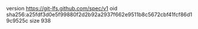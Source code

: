 version https://git-lfs.github.com/spec/v1
oid sha256:a25fdf3d0e5f99880f2d2b92a2937f662e9511b8c5672cbf41fcf86d19c9525c
size 938
